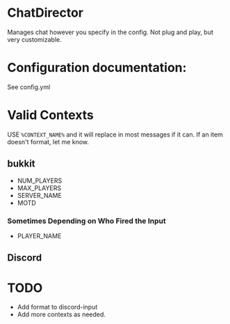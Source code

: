 # ChatDirector

Manages chat however you specify in the config. Not plug and play, but very customizable.

# Configuration documentation:
See config.yml

# Valid Contexts
USE `%CONTEXT_NAME%` and it will replace in most messages if it can. If an item doesn't format, let me know.
## bukkit
- NUM_PLAYERS
- MAX_PLAYERS
- SERVER_NAME
- MOTD
### Sometimes Depending on Who Fired the Input
- PLAYER_NAME
## Discord

# TODO
- Add format to discord-input
- Add more contexts as needed.